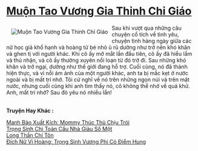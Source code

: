 <a href="https://truyentiki.com/muon-tao-vuong-gia-thinh-chi-giao.33479/" title="Muộn Tao Vương Gia Thỉnh Chỉ Giáo"><h1>Muộn Tao Vương Gia Thỉnh Chỉ Giáo</h1></a><div style="display:table"><img align="right" style="float: left; padding: 10px;" src="https://truyentiki.com/a/img/str/src/33479.jpg" alt="Muộn Tao Vương Gia Thỉnh Chỉ Giáo">Sau khi vượt qua những câu chuyện cổ tích về tình yêu, chuyện tình hàng ngày giữa các nữ học giả khổ hạnh và hoàng tử bé nhỏ ủ rũ dường như trở nên khó khăn và ghen tị với người khác. Khi cô ấy mở mắt lần đầu tiên, cô ấy đã hiểu lầm và thú nhận, và cô ấy thường xuyên nổi loạn từ đó trở đi. Sau những khó khăn và trở ngại, dường như thế giới đang hỗ trợ. Cuối cùng, nó đã thành hiện thực, và vì nỗi ám ảnh của một người khác, anh ta bị mắc kẹt ở nước ngoài và bị mất trí nhớ. Tôi cứ nghĩ về nó trên những ngọn núi và trên mặt nước, nhưng cuối cùng khi anh tìm thấy nó, cô không thể nhớ về quá khứ. Anh, mất trí nhớ? Sau đó yêu nó nhiều lần!</div><p><br><b>Truyện Hay Khác :</b></p><a href="https://truyentiki.com/manh-bao-xuat-kich-mommy-thuc-thu-chiu-troi.33478/" alt="Manh Bảo Xuất Kích: Mommy Thúc Thủ Chịu Trói">Manh Bảo Xuất Kích: Mommy Thúc Thủ Chịu Trói</a><br/><a href="https://truyentiki.wordpress.com/2020/06/08/trong-sinh-chi-toan-cau-nha-giau-so-mot/" alt="Trọng Sinh Chi Toàn Cầu Nhà Giàu Số Một">Trọng Sinh Chi Toàn Cầu Nhà Giàu Số Một</a><br/><a href="https://github.com/nownovels/top500/tree/master/truyenhay/33754/" alt="Long Thần Chí Tôn">Long Thần Chí Tôn</a><br/><a href="https://github.com/nownovels/top500/tree/master/truyenhay/33626/" alt="Đích Nữ Vì Hoàng: Trọng Sinh Vương Phi Có Điểm Hung">Đích Nữ Vì Hoàng: Trọng Sinh Vương Phi Có Điểm Hung</a><br/>